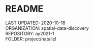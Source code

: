 # README

LAST UPDATED: 2020-10-18  
ORGANIZATION: spatial-data-discovery  
REPOSITORY: ay2021-1  
FOLDER: project/natallzl  
